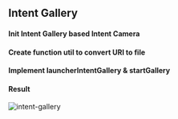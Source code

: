 ## Intent Gallery

#### Init Intent Gallery based Intent Camera

#### Create function util to convert URI to file

#### Implement launcherIntentGallery & startGallery

#### Result
![intent-gallery](https://user-images.githubusercontent.com/27923352/194875568-f259c375-74ea-420b-8db3-61b8b3d4649c.png)
